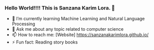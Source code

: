 ### Hello World!!!! This is Sanzana Karim Lora. 👋

<!--
**SanzanaKarimLora/SanzanaKarimLora** is a ✨ _special_ ✨ repository because its `README.md` (this file) appears on your GitHub profile.

Here are some ideas to get you started:

- 🔭 I’m currently working on ...
- 🌱 I’m currently learning ...
- 👯 I’m looking to collaborate on ...
- 🤔 I’m looking for help with ...
- 💬 Ask me about ...
- 📫 How to reach me: ...
- 😄 Pronouns: ...
- ⚡ Fun fact: ...
-->
- 🌱 I’m currently learning Machine Learning and Natural Language Processing
- 💬 Ask me about any topic related to computer science
- 📫 How to reach me: [Website] https://sanzanakarimlora.github.io/
- ⚡ Fun fact: Reading story books
